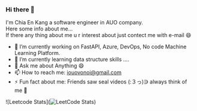 ### Hi there 👋  
I'm Chia En Kang a software engineer in AUO company.  
Here some info about me...  
If there any thing about me u r interest about just contect me with e-mail 😄  

- 🔭 I’m currently working on FastAPI, Azure, DevOps, No code Machine Learning Platform. 
- 🌱 I’m currently learning data structure skills ....
- 💬 Ask me about Anything 😄
- 📫 How to reach me: iouovonoi@gmail.com
- ⚡ Fun fact about me: Friends saw seal videos (:３っ)∋ always think of me 🤣

![Leetcode Stats](![LeetCode Stats](https://leetcard.jacoblin.cool/iouovonoi?theme=light&font=Kumbh%20Sans&ext=contest))
